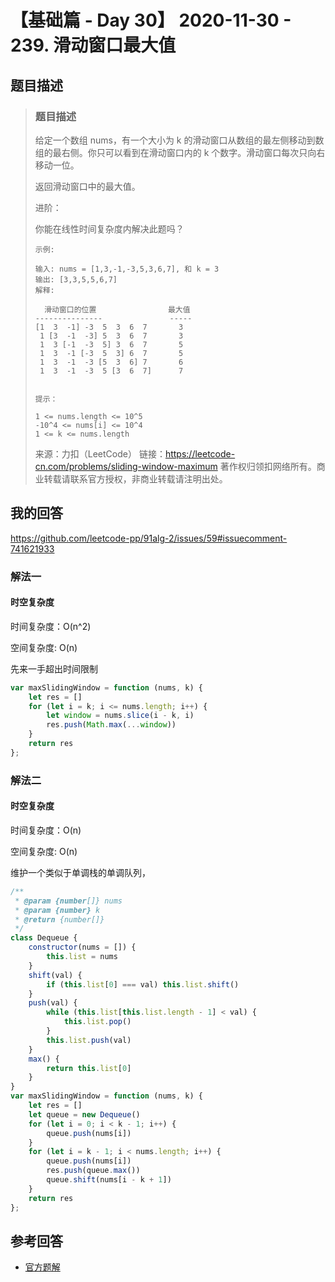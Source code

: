 # 【基础篇 - Day 30】 2020-11-30 - 239. 滑动窗口最大值

## 题目描述

> ### 题目描述
>
> 给定一个数组 nums，有一个大小为 k 的滑动窗口从数组的最左侧移动到数组的最右侧。你只可以看到在滑动窗口内的 k 个数字。滑动窗口每次只向右移动一位。
>
> 返回滑动窗口中的最大值。
>
> 进阶：
>
> 你能在线性时间复杂度内解决此题吗？
>
> ```
> 示例:
>
> 输入: nums = [1,3,-1,-3,5,3,6,7], 和 k = 3
> 输出: [3,3,5,5,6,7]
> 解释:
>
>   滑动窗口的位置                最大值
> ---------------               -----
> [1  3  -1] -3  5  3  6  7       3
>  1 [3  -1  -3] 5  3  6  7       3
>  1  3 [-1  -3  5] 3  6  7       5
>  1  3  -1 [-3  5  3] 6  7       5
>  1  3  -1  -3 [5  3  6] 7       6
>  1  3  -1  -3  5 [3  6  7]      7
>
>
> 提示：
>
> 1 <= nums.length <= 10^5
> -10^4 <= nums[i] <= 10^4
> 1 <= k <= nums.length
> ```
>
> 来源：力扣（LeetCode）
> 链接：https://leetcode-cn.com/problems/sliding-window-maximum
> 著作权归领扣网络所有。商业转载请联系官方授权，非商业转载请注明出处。

## 我的回答

https://github.com/leetcode-pp/91alg-2/issues/59#issuecomment-741621933

### 解法一

#### 时空复杂度

时间复杂度：O(n^2)

空间复杂度: O(n)

先来一手超出时间限制

```JavaScript
var maxSlidingWindow = function (nums, k) {
    let res = []
    for (let i = k; i <= nums.length; i++) {
        let window = nums.slice(i - k, i)
        res.push(Math.max(...window))
    }
    return res
};
```

### 解法二

#### 时空复杂度

时间复杂度：O(n)

空间复杂度: O(n)

维护一个类似于单调栈的单调队列，

```JavaScript
/**
 * @param {number[]} nums
 * @param {number} k
 * @return {number[]}
 */
class Dequeue {
    constructor(nums = []) {
        this.list = nums
    }
    shift(val) {
        if (this.list[0] === val) this.list.shift()
    }
    push(val) {
        while (this.list[this.list.length - 1] < val) {
            this.list.pop()
        }
        this.list.push(val)
    }
    max() {
        return this.list[0]
    }
}
var maxSlidingWindow = function (nums, k) {
    let res = []
    let queue = new Dequeue()
    for (let i = 0; i < k - 1; i++) {
        queue.push(nums[i])
    }
    for (let i = k - 1; i < nums.length; i++) {
        queue.push(nums[i])
        res.push(queue.max())
        queue.shift(nums[i - k + 1])
    }
    return res
};
```

## 参考回答

- [官方题解](https://github.com/leetcode-pp/91alg-2/blob/master/solution/basic/d30.sliding-window-maximum.md)
